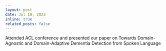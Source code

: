 ```yaml
---
layout: post
date: Jul 10, 2023
inline: true
related_posts: false
---
```


Attended ACL conference and presented our paper on Towards Domain-Agnostic and Domain-Adaptive Dementia Detection from Spoken Language
